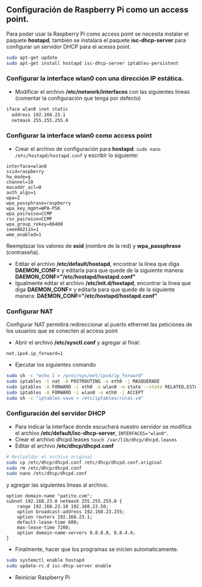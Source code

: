 ## Configuración de Raspberry Pi como un access point.

Para poder usar la Raspberry Pi como access point se necesita instalar el paquete **hostapd**, también se instalará el paquete **isc-dhcp-server** para configurar un servidor DHCP para el acesss point.
```bash
sudo apt-get update
sudo apt-get install hostapd isc-dhcp-server iptables-persistent
```
### Configurar la interface wlan0 con una dirección IP estática.
* Modificar el archivo **/etc/network/interfaces** con las siguientes lineas (comentar la configuración que tenga por defecto)
```bash
iface wlan0 inet static
  address 192.168.23.1
  netmask 255.255.255.0
```
### Configurar la interface wlan0 como access point
* Crear el archivo de configuración para **hostapd**: `sudo nano /etc/hostapd/hostapd.conf` y escribir lo siguiente:
```
interface=wlan0
ssid=raspberry
hw_mode=g
channel=10
macaddr_acl=0
auth_algs=1
wpa=2
wpa_passphrase=raspberry
wpa_key_mgmt=WPA-PSK
wpa_pairwise=CCMP
rsn_pairwise=CCMP
wpa_group_rekey=86400
ieee80211n=1
wme_enabled=1
```
Reemplazar los valores de **ssid** (nombre de la red) y **wpa_passphrase** (contraseña).
* Editar el archivo **/etc/default/hostapd**, encontrar la linea que diga **DAEMON_CONF=** y editarla para que quede de la siguiente manera: **DAEMON_CONF="/etc/hostapd/hostapd.conf"**
* Igualmente editar el archivo **/etc/init.d/hostapd**, encontrar la linea que diga **DAEMON_CONF=** y editarla para que quede de la siguiente manera: **DAEMON_CONF="/etc/hostapd/hostapd.conf"**

### Configurar NAT
Configurar NAT permitirá redireccionar al puerto ethernet las peticiones de los usuarios que se conecten al access point
* Abrir el archivo **/etc/sysctl.conf** y agregar al final:
```
net.ipv4.ip_forward=1
```
* Ejecutar los siguientes comando
```bash
sudo sh -c "echo 1 > /proc/sys/net/ipv4/ip_forward"
sudo iptables -t nat -A POSTROUTING -o eth0 -j MASQUERADE
sudo iptables -A FORWARD -i eth0 -o wlan0 -m state --state RELATED,ESTABLISHED -j ACCEPT
sudo iptables -A FORWARD -i wlan0 -o eth0 -j ACCEPT
sudo sh -c "iptables-save > /etc/iptables/rules.v4"
```
### Configuración del servidor DHCP
* Para indicar la interface donde escuchará nuestro servidor se modifica el archivo **/etc/default/isc-dhcp-server**, `INTERFACES="wlan0"`.
* Crear el archivo dhcpd.leases
`touch /var/lib/dhcp/dhcpd.leases`
* Editar el archivo **/etc/dhcp/dhcpd.conf**
```bash
# Reslpaldar el archivo original
sudo cp /etc/dhcp/dhcpd.conf /etc/dhcp/dhcpd.conf.original
sudo rm /etc/dhcp/dhcpd.conf
sudo nano /etc/dhcp/dhcpd.conf
```
y agregar las siguientes lineas al archivo.

```
option domain-name "patito.com";
subnet 192.168.23.0 netmask 255.255.255.0 {
	range 192.168.23.10 192.168.23.50;
	option broadcast-address 192.168.23.255;
	option routers 192.168.23.1;
	default-lease-time 600;
	max-lease-time 7200;
	option domain-name-servers 8.8.8.8, 8.8.4.4;
}
```

* Finalmente, hacer que los programas se inicien automaticamente.
```bash
sudo systemctl enable hostapd
sudo update-rc.d isc-dhcp-server enable
```
* Reiniciar Raspberry Pi
